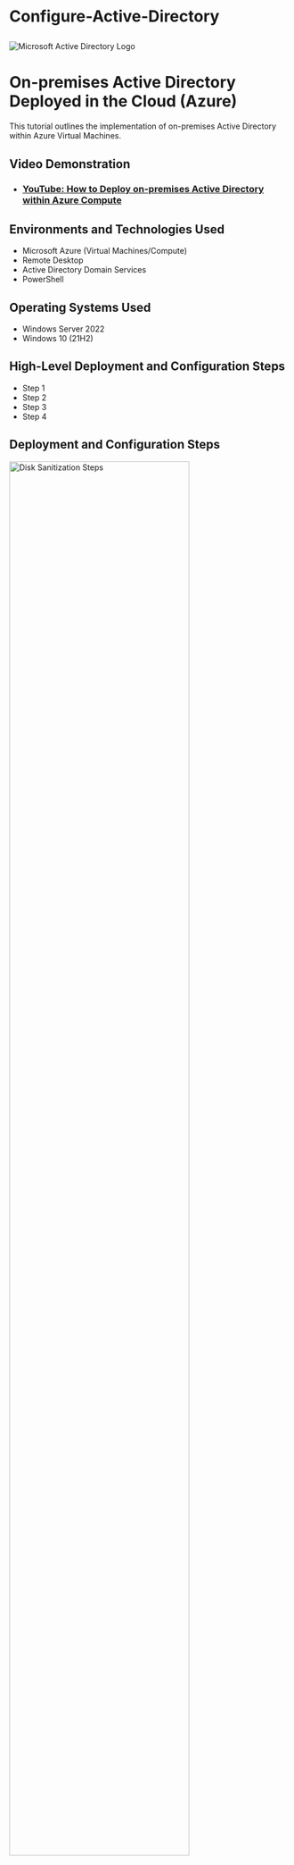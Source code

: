 # Configure-Active-Directory<p align="center">
<img src="https://i.imgur.com/pU5A58S.png" alt="Microsoft Active Directory Logo"/>
</p>

<h1>On-premises Active Directory Deployed in the Cloud (Azure)</h1>
This tutorial outlines the implementation of on-premises Active Directory within Azure Virtual Machines.<br />


<h2>Video Demonstration</h2>

- ### [YouTube: How to Deploy on-premises Active Directory within Azure Compute](https://www.youtube.com)

<h2>Environments and Technologies Used</h2>

- Microsoft Azure (Virtual Machines/Compute)
- Remote Desktop
- Active Directory Domain Services
- PowerShell

<h2>Operating Systems Used </h2>

- Windows Server 2022
- Windows 10 (21H2)

<h2>High-Level Deployment and Configuration Steps</h2>

- Step 1
- Step 2
- Step 3
- Step 4

<h2>Deployment and Configuration Steps</h2>

<p>
<img src="https://i.imgur.com/DJmEXEB.png" height="80%" width="80%" alt="Disk Sanitization Steps"/>
</p>
<p>
Lorem ipsum dolor sit amet, consectetur adipiscing elit, sed do eiusmod tempor incididunt ut labore et dolore magna aliqua. Ut enim ad minim veniam, quis nostrud exercitation ullamccshc hjqsfad svhdg fukahgfuasauybusybycbayubdycbhdsbvcuibc y utv
</p>
<br />

<p>
<img src="https://i.imgur.com/DJmEXEB.png" height="80%" width="80%" alt="Disk Sanitization Steps"/>
</p>
<p>
Lorem ipsum dolor sit amet, consectetur adipiscing elit, sed do eiusmod tempor incididunt ut labore et dolore magna aliqua. Ut enim ad minim veniam, quis nostrud exercitation ullamco laboris nisi ut aliquip ex ea commodo consequat. Duis aute irure dolor in reprehenderit in voluptate velit esse cillum dolore eu fugiat nulla pariatur.
</p>
<br />

<p>
<img src="https://i.imgur.com/DJmEXEB.png" height="80%" width="80%" alt="Disk Sanitization Steps"/>
</p>
<p>
Lorem ipsum dolor sit amet, consectetur adipiscing elit, sed do eiusmod tempor incididunt ut labore et dolore magna aliqua. Ut enim ad minim veniam, quis nostrud exercitation ullamco laboris nisi ut aliquip ex ea commodo consequat. Duis aute irure dolor in reprehenderit in voluptate velit esse cillum dolore eu fugiat nulla pariatur.
</p>
<br />

